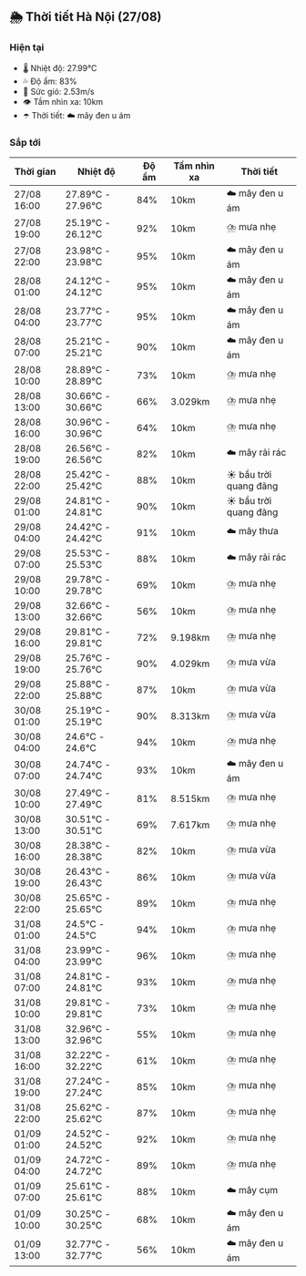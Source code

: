 ## 🌦️ Thời tiết Hà Nội (27/08)

### Hiện tại

- 🌡️ Nhiệt độ: 27.99℃
- 💦 Độ ẩm: 83%
- 💨 Sức gió: 2.53m/s
- 👁️ Tầm nhìn xa: 10km
- ☂️ Thời tiết: ☁️ mây đen u ám

### Sắp tới

| Thời gian | Nhiệt độ | Độ ẩm | Tầm nhìn xa | Thời tiết |
| --- | --- | --- | --- | --- |
| 27/08 16:00 | 27.89℃ - 27.96℃ | 84% | 10km | ☁️ mây đen u ám |
| 27/08 19:00 | 25.19℃ - 26.12℃ | 92% | 10km | ⛈️ mưa nhẹ |
| 27/08 22:00 | 23.98℃ - 23.98℃ | 95% | 10km | ☁️ mây đen u ám |
| 28/08 01:00 | 24.12℃ - 24.12℃ | 95% | 10km | ☁️ mây đen u ám |
| 28/08 04:00 | 23.77℃ - 23.77℃ | 95% | 10km | ☁️ mây đen u ám |
| 28/08 07:00 | 25.21℃ - 25.21℃ | 90% | 10km | ☁️ mây đen u ám |
| 28/08 10:00 | 28.89℃ - 28.89℃ | 73% | 10km | ⛈️ mưa nhẹ |
| 28/08 13:00 | 30.66℃ - 30.66℃ | 66% | 3.029km | ⛈️ mưa nhẹ |
| 28/08 16:00 | 30.96℃ - 30.96℃ | 64% | 10km | ⛈️ mưa nhẹ |
| 28/08 19:00 | 26.56℃ - 26.56℃ | 82% | 10km | ☁️ mây rải rác |
| 28/08 22:00 | 25.42℃ - 25.42℃ | 88% | 10km | ☀️ bầu trời quang đãng |
| 29/08 01:00 | 24.81℃ - 24.81℃ | 90% | 10km | ☀️ bầu trời quang đãng |
| 29/08 04:00 | 24.42℃ - 24.42℃ | 91% | 10km | ☁️ mây thưa |
| 29/08 07:00 | 25.53℃ - 25.53℃ | 88% | 10km | ☁️ mây rải rác |
| 29/08 10:00 | 29.78℃ - 29.78℃ | 69% | 10km | ⛈️ mưa nhẹ |
| 29/08 13:00 | 32.66℃ - 32.66℃ | 56% | 10km | ⛈️ mưa nhẹ |
| 29/08 16:00 | 29.81℃ - 29.81℃ | 72% | 9.198km | ⛈️ mưa nhẹ |
| 29/08 19:00 | 25.76℃ - 25.76℃ | 90% | 4.029km | ⛈️ mưa vừa |
| 29/08 22:00 | 25.88℃ - 25.88℃ | 87% | 10km | ⛈️ mưa vừa |
| 30/08 01:00 | 25.19℃ - 25.19℃ | 90% | 8.313km | ⛈️ mưa vừa |
| 30/08 04:00 | 24.6℃ - 24.6℃ | 94% | 10km | ⛈️ mưa nhẹ |
| 30/08 07:00 | 24.74℃ - 24.74℃ | 93% | 10km | ☁️ mây đen u ám |
| 30/08 10:00 | 27.49℃ - 27.49℃ | 81% | 8.515km | ⛈️ mưa nhẹ |
| 30/08 13:00 | 30.51℃ - 30.51℃ | 69% | 7.617km | ⛈️ mưa nhẹ |
| 30/08 16:00 | 28.38℃ - 28.38℃ | 82% | 10km | ⛈️ mưa vừa |
| 30/08 19:00 | 26.43℃ - 26.43℃ | 86% | 10km | ⛈️ mưa vừa |
| 30/08 22:00 | 25.65℃ - 25.65℃ | 89% | 10km | ⛈️ mưa nhẹ |
| 31/08 01:00 | 24.5℃ - 24.5℃ | 94% | 10km | ⛈️ mưa nhẹ |
| 31/08 04:00 | 23.99℃ - 23.99℃ | 96% | 10km | ⛈️ mưa nhẹ |
| 31/08 07:00 | 24.81℃ - 24.81℃ | 93% | 10km | ⛈️ mưa nhẹ |
| 31/08 10:00 | 29.81℃ - 29.81℃ | 73% | 10km | ⛈️ mưa nhẹ |
| 31/08 13:00 | 32.96℃ - 32.96℃ | 55% | 10km | ⛈️ mưa nhẹ |
| 31/08 16:00 | 32.22℃ - 32.22℃ | 61% | 10km | ⛈️ mưa nhẹ |
| 31/08 19:00 | 27.24℃ - 27.24℃ | 85% | 10km | ⛈️ mưa nhẹ |
| 31/08 22:00 | 25.62℃ - 25.62℃ | 87% | 10km | ⛈️ mưa nhẹ |
| 01/09 01:00 | 24.52℃ - 24.52℃ | 92% | 10km | ⛈️ mưa nhẹ |
| 01/09 04:00 | 24.72℃ - 24.72℃ | 89% | 10km | ⛈️ mưa nhẹ |
| 01/09 07:00 | 25.61℃ - 25.61℃ | 88% | 10km | ☁️ mây cụm |
| 01/09 10:00 | 30.25℃ - 30.25℃ | 68% | 10km | ☁️ mây đen u ám |
| 01/09 13:00 | 32.77℃ - 32.77℃ | 56% | 10km | ☁️ mây đen u ám |
